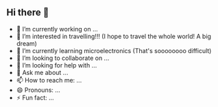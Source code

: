 ## Hi there 👋

- 🔭 I’m currently working on ...
- 👀 I’m interested in travelling!!! (I hope to travel the whole world! A big dream)
- 🌱 I’m currently learning microelectronics (That's soooooooo difficult)
- 👯 I’m looking to collaborate on ...
- 🤔 I’m looking for help with ...
- 💬 Ask me about ...
- 📫 How to reach me: ...
- 😄 Pronouns: ...
- ⚡ Fun fact: ...

